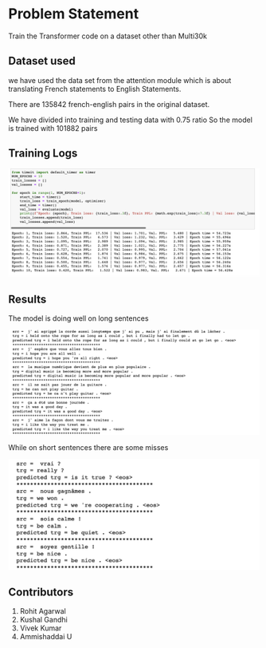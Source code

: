 # Problem Statement
Train the Transformer code on a dataset other than Multi30k

## Dataset used
we have used the data set from the attention module which is about translating French statements to English Statements.

There are 135842 french-english pairs in the original dataset.

We have divided into training and testing data with 0.75 ratio
So the model is trained with 101882 pairs

## Training Logs
![image](img/training_log.png)



## Results

The model is doing well on long sentences

![image](img/long_result.png)

While on short sentences there are some misses

![image](img/short_result.png)


## Contributors
1. Rohit Agarwal
2. Kushal Gandhi
3. Vivek Kumar
4. Ammishaddai U